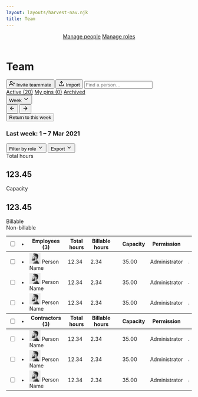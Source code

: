 ```yaml
---
layout: layouts/harvest-nav.njk
title: Team
---
```


<header id="top-nav">
  <nav>
    <a href="#" class="is-active">Manage people</a>
    <a href="#">Manage roles</a>
  </nav>
</header>

<main>
  <div class="flex justify-space-between">
    <div class="flex">
      <h1>Team</h1>
    </div>
    <div class="flex">
      <button class="button primary ml-8">
        <svg xmlns="http://www.w3.org/2000/svg" width="16" height="16" viewBox="0 0 24 24" fill="none" stroke="currentColor" stroke-width="2" stroke-linecap="round" stroke-linejoin="round" class="feather feather-user-plus"><path d="M16 21v-2a4 4 0 0 0-4-4H5a4 4 0 0 0-4 4v2"></path><circle cx="8.5" cy="7" r="4"></circle><line x1="20" y1="8" x2="20" y2="14"></line><line x1="23" y1="11" x2="17" y2="11"></line></svg>
        Invite teammate
      </button>
      <button class="button">
        <svg xmlns="http://www.w3.org/2000/svg" width="16" height="16" viewBox="0 0 24 24" fill="none" stroke="currentColor" stroke-width="2" stroke-linecap="round" stroke-linejoin="round" class="feather feather-upload"><path d="M21 15v4a2 2 0 0 1-2 2H5a2 2 0 0 1-2-2v-4"></path><polyline points="17 8 12 3 7 8"></polyline><line x1="12" y1="3" x2="12" y2="15"></line></svg>
        Import
      </button>
      <input class="input search" type="text" placeholder="Find a person…">
    </div>
  </div>

  <div class="tabs mt-24 mb-16">
    <nav>
      <a href="#" class="is-active">Active (20)</a>
      <a href="#">My pins (0)</a>
      <a href="#">Archived</a>
    </nav>
  </div>

  <div class="flex justify-space-between">
    <div class="flex">
      <button class="button button-sm">
        Week
        <svg xmlns="http://www.w3.org/2000/svg" width="16" height="16" viewBox="0 0 24 24" fill="none" stroke="currentColor" stroke-width="2" stroke-linecap="round" stroke-linejoin="round" class="feather feather-chevron-down"><polyline points="6 9 12 15 18 9"></polyline></svg>
      </button>
      <div class="button-group">
        <button class="button button-sm button-icon">
          <svg xmlns="http://www.w3.org/2000/svg" width="16" height="16" viewBox="0 0 24 24" fill="none" stroke="currentColor" stroke-width="2" stroke-linecap="round" stroke-linejoin="round" class="feather feather-arrow-left"><line x1="19" y1="12" x2="5" y2="12"></line><polyline points="12 19 5 12 12 5"></polyline></svg>
        </button>
        <button class="button button-sm button-icon">
          <svg xmlns="http://www.w3.org/2000/svg" width="16" height="16" viewBox="0 0 24 24" fill="none" stroke="currentColor" stroke-width="2" stroke-linecap="round" stroke-linejoin="round" class="feather feather-arrow-right"><line x1="5" y1="12" x2="19" y2="12"></line><polyline points="12 5 19 12 12 19"></polyline></svg>
        </button>
      </div>
      <button class="button button-sm">Return to this week</button>
      <h3 class="ml-4">Last week: <span class="text-400">1 – 7 Mar 2021</span></h3>
    </div>
    <div class="flex">
      <button class="button button-sm">
        Filter by role
        <svg xmlns="http://www.w3.org/2000/svg" width="16" height="16" viewBox="0 0 24 24" fill="none" stroke="currentColor" stroke-width="2" stroke-linecap="round" stroke-linejoin="round" class="feather feather-chevron-down"><polyline points="6 9 12 15 18 9"></polyline></svg>
      </button>
      <button class="button button-sm">
        Export
        <svg xmlns="http://www.w3.org/2000/svg" width="16" height="16" viewBox="0 0 24 24" fill="none" stroke="currentColor" stroke-width="2" stroke-linecap="round" stroke-linejoin="round" class="feather feather-chevron-down"><polyline points="6 9 12 15 18 9"></polyline></svg>
      </button>
    </div>
  </div>

  <div class="summary mt-24 mb-24">
    <div class="summary-box">
      Total hours<br>
      <h2>123.45</h2>
    </div>
    <div class="summary-box">
      Capacity<br>
      <h2>123.45</h2>
    </div>
    <div class="summary-box">
      Billable<br>
      Non-billable
    </div>
    <div class="summary-box">
      <div class="meter"></div>
    </div>
  </div>

  <div class="table-wrapper">
    <table border="0" class="table" cellpadding="0" cellspacing="0">
      <tbody>
        <tr>
          <th class="no-width"><input type="checkbox"></th>
          <th class="no-width">•</th>
          <th class="is-sorted nowrap">Employees (3)</th>
          <th class="no-width text-right nowrap">Total hours</th>
          <th class="no-width text-right nowrap">Billable hours</th>
          <th class="no-width"></th>
          <th class="no-width text-right">Capacity</th>
          <th class="no-width">Permission</th>
          <th class="no-width"></th>
        </tr>
      </tbody>
      <tbody>
        <tr>
          <td class="no-width"><input type="checkbox"></td>
          <td class="no-width">•</td>
          <td>
            <div class="flex nowrap">
              <img src="/images/matthew-lettini-header.jpg" width="30" height="30" class="avatar mr-4">
              Person Name
            </div>
          </td>
          <td class="no-width text-right">12.34</td>
          <td class="no-width text-right">2.34</td>
          <td class="no-width"><div class="meter"></div></td>
          <td class="no-width text-right">35.00</td>
          <td class="no-width">Administrator</td>
          <td class="no-width">
            <a href="/harvest-nav/team-analysis" class="button button-sm">
              <svg xmlns="http://www.w3.org/2000/svg" width="16" height="16" viewBox="0 0 24 24" fill="none" stroke="currentColor" stroke-width="3" stroke-linecap="round" stroke-linejoin="round" class="feather feather-more-horizontal"><circle cx="12" cy="12" r="1"></circle><circle cx="19" cy="12" r="1"></circle><circle cx="5" cy="12" r="1"></circle></svg>
            </a>
          </td>
        </tr>
        <tr>
          <td class="no-width"><input type="checkbox"></td>
          <td class="no-width">•</td>
          <td>
            <div class="flex nowrap">
              <img src="/images/matthew-lettini-header.jpg" width="30" height="30" class="avatar mr-4">
              Person Name
            </div>
          </td>
          <td class="no-width text-right">12.34</td>
          <td class="no-width text-right">2.34</td>
          <td class="no-width"><div class="meter"></div></td>
          <td class="no-width text-right">35.00</td>
          <td class="no-width">Administrator</td>
          <td class="no-width">
            <a href="/harvest-nav/team-analysis" class="button button-sm">
              <svg xmlns="http://www.w3.org/2000/svg" width="16" height="16" viewBox="0 0 24 24" fill="none" stroke="currentColor" stroke-width="3" stroke-linecap="round" stroke-linejoin="round" class="feather feather-more-horizontal"><circle cx="12" cy="12" r="1"></circle><circle cx="19" cy="12" r="1"></circle><circle cx="5" cy="12" r="1"></circle></svg>
            </a>
          </td>
        </tr>
        <tr>
          <td class="no-width"><input type="checkbox"></td>
          <td class="no-width">•</td>
          <td>
            <div class="flex nowrap">
              <img src="/images/matthew-lettini-header.jpg" width="30" height="30" class="avatar mr-4">
              Person Name
            </div>
          </td>
          <td class="no-width text-right">12.34</td>
          <td class="no-width text-right">2.34</td>
          <td class="no-width"><div class="meter"></div></td>
          <td class="no-width text-right">35.00</td>
          <td class="no-width">Administrator</td>
          <td class="no-width">
            <a href="/harvest-nav/team-analysis" class="button button-sm">
              <svg xmlns="http://www.w3.org/2000/svg" width="16" height="16" viewBox="0 0 24 24" fill="none" stroke="currentColor" stroke-width="3" stroke-linecap="round" stroke-linejoin="round" class="feather feather-more-horizontal"><circle cx="12" cy="12" r="1"></circle><circle cx="19" cy="12" r="1"></circle><circle cx="5" cy="12" r="1"></circle></svg>
            </a>
          </td>
        </tr>
      </tbody>
      <tbody>
        <tr>
          <th class="no-width"><input type="checkbox"></th>
          <th class="no-width">•</th>
          <th class="is-sorted nowrap">Contractors (3)</th>
          <th class="no-width text-right nowrap">Total hours</th>
          <th class="no-width text-right nowrap">Billable hours</th>
          <th class="no-width"></th>
          <th class="no-width text-right">Capacity</th>
          <th class="no-width">Permission</th>
          <th class="no-width"></th>
        </tr>
      </tbody>
      <tbody>
        <tr>
          <td class="no-width"><input type="checkbox"></td>
          <td class="no-width">•</td>
          <td>
            <div class="flex nowrap">
              <img src="/images/matthew-lettini-header.jpg" width="30" height="30" class="avatar mr-4">
              Person Name
            </div>
          </td>
          <td class="no-width text-right">12.34</td>
          <td class="no-width text-right">2.34</td>
          <td class="no-width"><div class="meter"></div></td>
          <td class="no-width text-right">35.00</td>
          <td class="no-width">Administrator</td>
          <td class="no-width">
            <a href="/harvest-nav/team-analysis" class="button button-sm">
              <svg xmlns="http://www.w3.org/2000/svg" width="16" height="16" viewBox="0 0 24 24" fill="none" stroke="currentColor" stroke-width="3" stroke-linecap="round" stroke-linejoin="round" class="feather feather-more-horizontal"><circle cx="12" cy="12" r="1"></circle><circle cx="19" cy="12" r="1"></circle><circle cx="5" cy="12" r="1"></circle></svg>
            </a>
          </td>
        </tr>
        <tr>
          <td class="no-width"><input type="checkbox"></td>
          <td class="no-width">•</td>
          <td>
            <div class="flex nowrap">
              <img src="/images/matthew-lettini-header.jpg" width="30" height="30" class="avatar mr-4">
              Person Name
            </div>
          </td>
          <td class="no-width text-right">12.34</td>
          <td class="no-width text-right">2.34</td>
          <td class="no-width"><div class="meter"></div></td>
          <td class="no-width text-right">35.00</td>
          <td class="no-width">Administrator</td>
          <td class="no-width">
            <a href="/harvest-nav/team-analysis" class="button button-sm">
              <svg xmlns="http://www.w3.org/2000/svg" width="16" height="16" viewBox="0 0 24 24" fill="none" stroke="currentColor" stroke-width="3" stroke-linecap="round" stroke-linejoin="round" class="feather feather-more-horizontal"><circle cx="12" cy="12" r="1"></circle><circle cx="19" cy="12" r="1"></circle><circle cx="5" cy="12" r="1"></circle></svg>
            </a>
          </td>
        </tr>
        <tr>
          <td class="no-width"><input type="checkbox"></td>
          <td class="no-width">•</td>
          <td>
            <div class="flex nowrap">
              <img src="/images/matthew-lettini-header.jpg" width="30" height="30" class="avatar mr-4">
              Person Name
            </div>
          </td>
          <td class="no-width text-right">12.34</td>
          <td class="no-width text-right">2.34</td>
          <td class="no-width"><div class="meter"></div></td>
          <td class="no-width text-right">35.00</td>
          <td class="no-width">Administrator</td>
          <td class="no-width">
            <a href="/harvest-nav/team-analysis" class="button button-sm">
              <svg xmlns="http://www.w3.org/2000/svg" width="16" height="16" viewBox="0 0 24 24" fill="none" stroke="currentColor" stroke-width="3" stroke-linecap="round" stroke-linejoin="round" class="feather feather-more-horizontal"><circle cx="12" cy="12" r="1"></circle><circle cx="19" cy="12" r="1"></circle><circle cx="5" cy="12" r="1"></circle></svg>
            </a>
          </td>
        </tr>
      </tbody>
    </table>
  </div>
</main>
